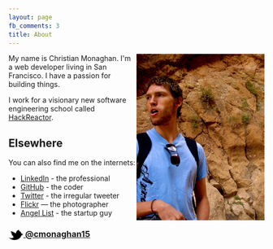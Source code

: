 ```yaml
---
layout: page
fb_comments: 3
title: About
---
```


<img src="/res/christian-profile.jpg" width="50%" align="right">

My name is Christian Monaghan. I'm a web developer living in San Francisco. I have a passion for building things.

I work for a visionary new software engineering school called [HackReactor](http://www.hackreactor.com/).

## Elsewhere

You can also find me on the internets:

- [LinkedIn](http://www.linkedin.com/in/christianmonaghan) - the professional
- [GitHub](https://github.com/cmonaghan) - the coder
- [Twitter](http://twitter.com/cmonaghan15) - the irregular tweeter
- [Flickr](http://www.flickr.com/photos/christianmonaghan/) — the photographer
- [Angel List](https://angel.co/christian-monaghan) - the startup guy

### [<img src="/res/twitter.png" width="29" height="20" style="display:inline-block;vertical-align:middle"> @cmonaghan15](http://twitter.com/cmonaghan15)
